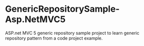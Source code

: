 # GenericRepositorySample-Asp.NetMVC5
ASP.net MVC 5  generic repository sample project to learn generic repository pattern from a code project example.
